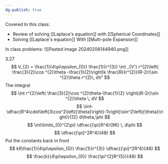 ```yaml
---
dg-publish: true
---
```

Covered In this class:
- Review of solving [[Laplace's equation]] with [[Spherical Coordinates]] 
- Solving [[Laplace's equation]] With [[Multi-pole Expansion]]

In class problems: 
![[Pasted image 20240208144940.png]]

3.27
$$
	V_{2} = \frac{1}{4\pi\epsilon_{0}} \frac{1}{r^{3}} \int _{V'} r^{2}\left( \frac{3}{2}\cos ^{2}\theta -\frac{1}{2}\right)k \frac{R}{r^{2}}(R-2r)\sin ^{2}\theta r^{2}\, dV'
$$
The integral
$$
\int r^{2}\left( \frac{3}{2}\cos ^{2}\theta-\frac{1}{2} \right)(R-2r)\sin ^{2}\theta \, dV
$$
$$
\iint-  \dfrac{R^4\cdot\left(3\cos^2\left({\theta}\right)-1\right)\sin^2\left({\theta}\right)}{12} d\theta,\phi
$$
$$
\int\limits_{0}^{2\pi} \dfrac{{\pi}R^4}{96} \, d\phi
$$
$$
 \dfrac{{\pi}^2R^4}{48}
$$
Put the constants back in front
$$
kR\frac{1}{4\pi\epsilon_{0}} \frac{1}{r^{3}} \dfrac{{\pi}^2R^4}{48}
$$
$$
\frac{k}{4\pi\epsilon_{0}} \frac{\pi^{2}R^{5}}{48}
$$






